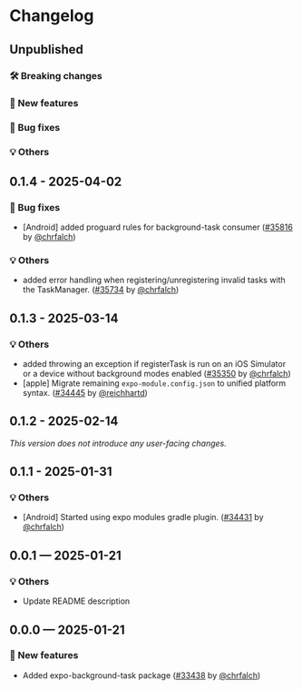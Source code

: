 # Changelog

## Unpublished

### 🛠 Breaking changes

### 🎉 New features

### 🐛 Bug fixes

### 💡 Others

## 0.1.4 - 2025-04-02

### 🐛 Bug fixes

- [Android] added proguard rules for background-task consumer ([#35816](https://github.com/expo/expo/pull/35816) by [@chrfalch](https://github.com/chrfalch))

### 💡 Others

- added error handling when registering/unregistering invalid tasks with the TaskManager. ([#35734](https://github.com/expo/expo/pull/35734) by [@chrfalch](https://github.com/chrfalch))

## 0.1.3 - 2025-03-14

### 💡 Others

- added throwing an exception if registerTask is run on an iOS Simulator or a device without background modes enabled ([#35350](https://github.com/expo/expo/pull/35350) by [@chrfalch](https://github.com/chrfalch))
- [apple] Migrate remaining `expo-module.config.json` to unified platform syntax. ([#34445](https://github.com/expo/expo/pull/34445) by [@reichhartd](https://github.com/reichhartd))

## 0.1.2 - 2025-02-14

_This version does not introduce any user-facing changes._

## 0.1.1 - 2025-01-31

### 💡 Others

- [Android] Started using expo modules gradle plugin. ([#34431](https://github.com/expo/expo/pull/34431) by [@chrfalch](https://github.com/chrfalch))

## 0.0.1 — 2025-01-21

### 💡 Others

- Update README description

## 0.0.0 — 2025-01-21

### 🎉 New features

- Added expo-background-task package ([#33438](https://github.com/expo/expo/pull/33438) by [@chrfalch](https://github.com/chrfalch))
